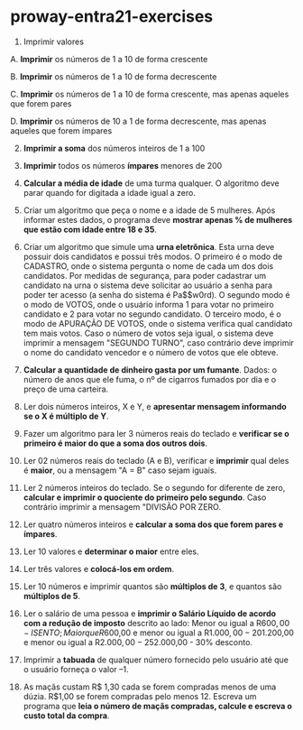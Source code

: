 # proway-entra21-exercises

1. Imprimir valores

  A. **Imprimir** os números de 1 a 10 de forma crescente

  B. **Imprimir** os números de 1 a 10 de forma decrescente

  C. **Imprimir** os números de 1 a 10 de forma crescente, mas apenas aqueles que forem pares

  D. **Imprimir** os números de 10 a 1 de forma decrescente, mas apenas aqueles que forem ímpares

2. **Imprimir a soma** dos números inteiros de 1 a 100

3. **Imprimir** todos os números **ímpares** menores de 200

4. **Calcular a média de idade** de uma turma qualquer. O algoritmo deve parar  quando for digitada a idade igual a zero.

5. Criar um algoritmo que peça o nome e a idade de 5 mulheres. Após informar estes dados, o programa deve **mostrar apenas % de mulheres que estão com idade entre 18 e 35**.

6. Criar um algoritmo que simule uma **urna eletrônica**. Esta urna deve possuir dois candidatos e possui três modos. O primeiro é o modo de CADASTRO, onde o sistema pergunta o nome de cada um dos dois candidatos. Por medidas de segurança, para poder cadastrar um candidato na urna o sistema deve solicitar ao usuário a senha para poder ter acesso (a senha do sistema é Pa$$w0rd). O segundo modo é o modo de VOTOS, onde o usuário informa 1 para votar no primeiro candidato e 2 para votar no segundo candidato. O terceiro modo, é o modo de APURAÇÃO DE VOTOS, onde o sistema verifica qual candidato tem mais votos. Caso o número de votos seja igual, o sistema deve imprimir a mensagem "SEGUNDO TURNO", caso contrário deve imprimir o nome do candidato vencedor e o número de votos que ele obteve.

7. **Calcular a quantidade de dinheiro gasta por um fumante**. Dados: o número de anos que ele fuma, o nº de cigarros fumados por dia e o preço de uma carteira.

8. Ler dois números inteiros, X e Y, e **apresentar mensagem informando se o X é múltiplo de Y**. 

9. Fazer um algoritmo para ler 3 números reais do teclado e **verificar se o primeiro é maior do que a soma dos outros dois**.

10. Ler 02 números reais do teclado (A e B), verificar e **imprimir** qual deles é **maior**, ou a mensagem "A = B" caso sejam iguais.

11. Ler 2 números inteiros do teclado. Se o segundo for diferente de zero, **calcular e imprimir o quociente do primeiro pelo segundo**. Caso contrário imprimir a mensagem "DIVISÃO POR ZERO.

12. Ler quatro números inteiros e **calcular a soma dos que forem pares e ímpares**.

13. Ler 10 valores e **determinar o maior** entre eles.

14. Ler três valores e **colocá-los em ordem**.

15. Ler 10 números e imprimir quantos são **múltiplos de 3**, e quantos são **múltiplos de 5**.

16. Ler o salário de uma pessoa e **imprimir o Salário Líquido de acordo com a redução de imposto** descrito ao lado: Menor ou igual a R$600,00 - ISENTO; Maior que R$600,00 e menor ou igual a R$1.000,00 - 20% desconto; Maior que R$1.200,00 e menor ou igual a R$2.000,00 - 25% desconto; Maior que R$2.000,00 - 30% desconto.

17. Imprimir a **tabuada** de qualquer número fornecido pelo usuário até que o usuário forneça o valor –1.

18. As maçãs custam R$ 1,30 cada se forem compradas menos de uma dúzia. R$1,00 se forem compradas pelo menos 12. Escreva um programa que **leia o número de maçãs compradas, calcule e escreva o custo total da compra**.
